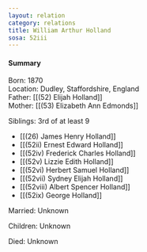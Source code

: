 ```yaml
---
layout: relation
category: relations
title: William Arthur Holland
sosa: 52iii
---
```


#### Summary

Born: 1870
<br>Location: Dudley, Staffordshire, England
<br>Father: [[(52) Elijah Holland]]
<br>Mother: [[(53) Elizabeth Ann Edmonds]]

Siblings: 3rd of at least 9

* [[(26) James Henry Holland]]
* [[(52ii) Ernest Edward Holland]]
* [[(52iv) Frederick Charles Holland]]
* [[(52v) Lizzie Edith Holland]]
* [[(52vi) Herbert Samuel Holland]]
* [[(52vii) Sydney Elijah Holland]]
* [[(52viii) Albert Spencer Holland]]
* [[(52ix) George Holland]]

Married: Unknown

Children: Unknown

Died: Unknown

<br>
